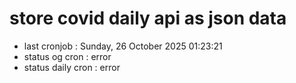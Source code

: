 # store covid daily api as json data

- last cronjob : Sunday, 26 October 2025 01:23:21
- status og cron : error
- status daily cron : error
      
      